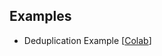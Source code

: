 ## Examples
- Deduplication Example [[Colab](https://colab.research.google.com/github/muuusiiik/AIFT_data_preprocessing/blob/main/privacy_redaction/AIFT_privacy_redaction.ipynb)]
